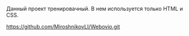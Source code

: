 Данный проект тренировачный. В нем используется только HTML и CSS.


https://github.com/MiroshnikovLI/Webovio.git
